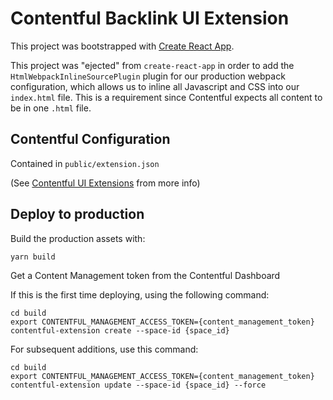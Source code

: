 # Contentful Backlink UI Extension

This project was bootstrapped with [Create React App](https://github.com/facebookincubator/create-react-app).

This project was "ejected" from `create-react-app` in order to add the `HtmlWebpackInlineSourcePlugin` plugin for our 
production webpack configuration, which allows us to inline all Javascript and CSS into our `index.html` file. This is a
requirement since Contentful expects all content to be in one `.html` file.

## Contentful Configuration

Contained in `public/extension.json`

(See [Contentful UI Extensions](https://www.contentful.com/developers/docs/concepts/uiextensions/) from more info)

## Deploy to production

Build the production assets with:

```
yarn build
```

Get a Content Management token from the Contentful Dashboard 

If this is the first time deploying, using the following command:

```
cd build
export CONTENTFUL_MANAGEMENT_ACCESS_TOKEN={content_management_token}
contentful-extension create --space-id {space_id}
```

For subsequent additions, use this command:

```
cd build
export CONTENTFUL_MANAGEMENT_ACCESS_TOKEN={content_management_token}
contentful-extension update --space-id {space_id} --force
```